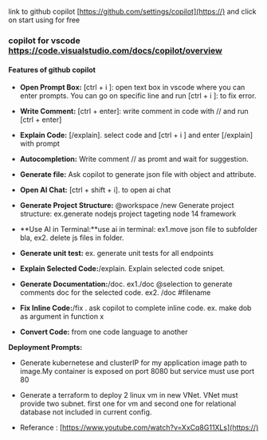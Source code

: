 link to github copilot [https://github.com/settings/copilot](https://) and click on start using for free

### copilot for vscode https://code.visualstudio.com/docs/copilot/overview
#### Features of github copilot 
* **Open Prompt Box:** [ctrl + i ]:    open text box in vscode where you can enter prompts. You can go on specific line and run [ctrl + i ]: to fix error.

* **Write Comment:** [ctrl + enter]: write comment in code with // and run [ctrl + enter]

* **Explain Code:** [/explain]. select code and [ctrl + i ] and enter [/explain] with prompt

* **Autocompletion:** Write comment // as promt and wait for suggestion.

* **Generate file:** Ask copilot to generate json file with object and attribute.

* **Open AI Chat:** [ctrl + shift + i]. to open ai chat

* **Generate Project Structure:** @workspace /new Generate project structure: ex.generate nodejs project tageting node 14 framework

* **Use AI in Terminal:**use ai in terminal: ex1.move json file to subfolder bla, 
                                             ex2. delete js files in folder. 

* **Generate unit test:** ex. generate unit tests for all endpoints

* **Explain Selected Code:**/explain. Explain selected code snipet.

* **Generate Documentation:**/doc. ex1./doc @selection to generate comments doc for the selected code. ex2. /doc #filename

* **Fix Inline Code:**/fix . ask copilot to complete inline code. ex. make dob as argument in function x

* **Convert Code:** from one code language to another

**Deployment Prompts:**
* Generate kubernetese and clusterIP for my application image path to image.My container is exposed on port 8080 but service must use port 80
*  Generate a terraform to deploy 2 linux vm in new VNet. VNet must provide two subnet. first one for vm and second one for relational database not included in current config.

* Referance : [https://www.youtube.com/watch?v=XxCq8G11XLs](https://)